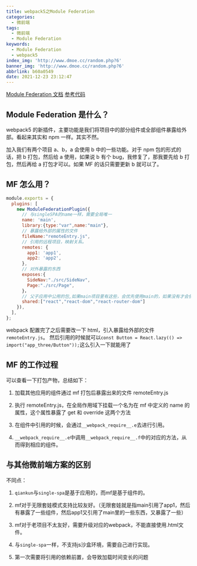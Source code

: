 ```yaml
---
title: webpack5之Module Federation
categories:
  - 微前端
tags:
  - 微前端
  - Module Federation
keywords:
  - Module Federation
  - webpack5
index_img: 'http://www.dmoe.cc/random.php?6'
banner_img: 'http://www.dmoe.cc/random.php?6'
abbrlink: b60a0549
date: 2021-12-23 23:12:47
---
```


[Module Federation 文档](https://webpack.docschina.org/concepts/module-federation/#root)
[参考代码](https://github.com/krzwc/research-on-microfrontends/tree/b1ef215e5e5b4363bae99dcc96e126e93440fac5/micro-frontends-single-spa-module-federation)

## Module Federation 是什么？

webpack5 的新插件，主要功能是我们将项目中的部分组件或全部组件暴露给外部。看起来其实和 npm 一样。其实不然。

加入我们有两个项目 a、b，a 会使用 b 中的一些功能。对于 npm 包的形式的话，把 b 打包，然后给 a 使用，如果说 b 有个 bug，我修复了，那我要先给 b 打包，然后再给 a 打包才可以。如果 MF 的话只需要更新 b 就可以了。

## MF 怎么用？

```js
module.exports = {
  plugins: [
    new ModuleFederationPlugin({
      // 与singleSPA的name一样，需要全局唯一
      name: 'main',
      library:{type:"var",name:"main"},
      // 暴露给外部的属性的文件
      fileName:"remoteEntry.js",
      // 引用的远程项目，映射关系。
      remotes: {
        app1: 'app1',
        app2: 'app2',
      },
      // 对外暴露的东西
      exposes:{
        SideNav:"./src/SideNav",
        Page:"./src/Page",
      }，
      // 父子应用中公用的包,如果main项目里有这些，会优先使用main的，如果没有才会使用remoteEntry.js中的
      shared:["react","react-dom","react-router-dom"]
    }),
  ],
};
```

webpack 配置完了之后需要改一下 html，引入暴露给外部的文件`remoteEntry.js`。
然后引用的时候就可以`const Button = React.lazy(() => import("app_three/Button"));`这么引入一下就能用了

## MF 的工作过程

可以查看一下打包产物，总结如下：
1. 加载其他应用的组件通过 mf 打包后暴露出来的文件 remoteEntry.js

2. 执行 remoteEntry.js，在全局作用域下挂载一个名为在 mf 中定义的 name 的属性，这个属性暴露了 get 和 override 这两个方法

3. 在组件中引用的时候，会通过`__webpack_require__.e`去进行引用。

4. `__webpack_require__.e`中调用`__webpack_require__.f`中的对应的方法，从而得到相应的组件。

## 与其他微前端方案的区别

不同点：

1. `qiankun`与`single-spa`是基于应用的，而mf是基于组件的。

2. mf对于无限套娃模式支持比较友好。（无限套娃就是指main引用了app1，然后有暴露了一些组件，然后app1又引用了main里的一些东西，又暴露了一些）

3. mf对于老项目不太友好，需要升级对应的webpack，不能直接使用.html文件。

4. 与`single-spa`一样，不支持js沙盒环境，需要自己进行实现。

5. 第一次需要将引用的依赖前置，会导致加载时间变长的问题
